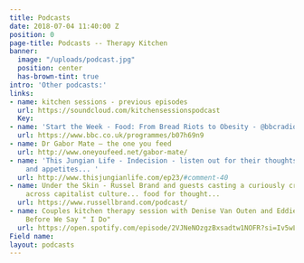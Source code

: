 ```yaml
---
title: Podcasts
date: 2018-07-04 11:40:00 Z
position: 0
page-title: Podcasts -- Therapy Kitchen
banner:
  image: "/uploads/podcast.jpg"
  position: center
  has-brown-tint: true
intro: 'Other podcasts:'
links:
- name: kitchen sessions - previous episodes
  url: https://soundcloud.com/kitchensessionspodcast
  Key: 
- name: 'Start the Week - Food: From Bread Riots to Obesity - @bbcradio4'
  url: https://www.bbc.co.uk/programmes/b07h69n9
- name: Dr Gabor Mate – the one you feed
  url: http://www.oneyoufeed.net/gabor-mate/
- name: 'This Jungian Life - Indecision - listen out for their thoughts on desires
    and appetites... '
  url: http://www.thisjungianlife.com/ep23/#comment-40
- name: Under the Skin - Russel Brand and guests casting a curiously critical eye
    across capitalist culture... food for thought...
  url: https://www.russellbrand.com/podcast/
- name: Couples kitchen therapy session with Denise Van Outen and Eddie Boxshall -
    Before We Say " I Do"
  url: https://open.spotify.com/episode/2VJNeNOzgzBxsadtw1NOFR?si=Iv5wLVr_TiO9bDhRRefKxg
Field name: 
layout: podcasts
---
```



